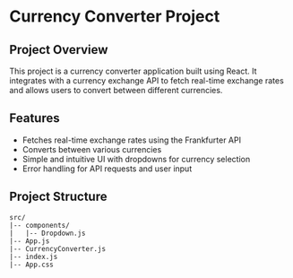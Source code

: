 # Currency Converter Project

## Project Overview

This project is a currency converter application built using React. It integrates with a currency exchange API to fetch real-time exchange rates and allows users to convert between different currencies.

## Features

- Fetches real-time exchange rates using the Frankfurter API
- Converts between various currencies
- Simple and intuitive UI with dropdowns for currency selection
- Error handling for API requests and user input

## Project Structure

```plaintext
src/
|-- components/
|   |-- Dropdown.js
|-- App.js
|-- CurrencyConverter.js
|-- index.js
|-- App.css
